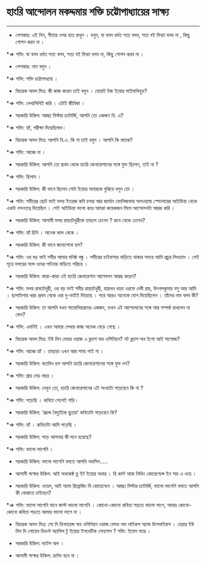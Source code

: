 ﻿# হাংরি আন্দোলন মকদ্দমায় শক্তি চট্টোপাধ্যায়ের সাক্ষ্য
-----------------

* পেশকার: এই নিন, গীতার ওপর হাত রাখুন । বলুন, যা বলব ধর্মত সত্য বলব, সত্য বই মিথ্যা বলব না , কিছু গোপন করব না ।

*=> শক্তি: যা বলব ধর্মত সত্য বলব, সত্য বই মিথ্যা বলব না, কিছু গোপন করব না ।

* পেশকার: নাম বলুন ।

*=> শক্তি: শক্তি চট্টোপাধ্যায় ।

* বিচারক অমল মিত্র: কী কাজ করেন তাই বলুন । হোয়াট ইজ ইয়োর লাইভলিহুড?

*=> শক্তি: লেখালিখিই করি । এটাই জীবিকা ।

* সরকারি উকিল: আচ্ছা মিস্টার চ্যাটার্জি, আপনি তো একজন বি. এ?

*=> শক্তি: হ্যাঁ, পরীক্ষা দিয়েছিলাম।

* বিচারক অমল মিত্র: আপনি বি.এ. কি না তাই বলুন । আপনি কি স্নাতক?

*=> শক্তি: আজ্ঞে না ।

* সরকারি উকিল: আপনি তো প্রথম থেকে হাংরি জেনারেশানের সঙ্গে যুক্ত ছিলেন, তাই না ?

*=> শক্তি: ছিলাম ।

* সরকারি উকিল: কী ভাবে ছিলেন সেটা ইয়োর অনারকে বুঝিয়ে বলুন তো ।

*=> শক্তি: সমীরের ছোট ভাই মলয় ইংরেজ কবি চসার আর জার্মান ফোলিজফার অসওয়াল্ড স্পেংলারের আইডিয়া থেকে একটা নন্দনতত্ব দিয়েছিল । সেই আইডিয়া ফলো করে আমরা কয়েকজন মিলে আন্দোলনটা আরম্ভ করি ।

* সরকারি উকিল: আসামী মলয় রায়চৌধুরীকে তাহলে চেনেন ? কবে থেকে চেনেন?

*=> শক্তি: হ্যাঁ চিনি । অনেক কাল থেকে ।

* সরকারি উকিল: কী ভাবে জানাশোনা হল?

*=> শক্তি: ওর বড় ভাই সমীর আমার ঘনিষ্ঠ বন্ধু । সমীরের চাইবাসার বাড়িতে থাকার সময়ে আমি প্রচুর লিখতাম । সেই সূত্রে মলয়ের সঙ্গে ওদের পাটনার বাড়িতে পরিচয় ।

* সরকারি উকিল: কারা-কারা এই হাংরি জেনারেশান আন্দোলন আরম্ভ করেন?

*=> শক্তি: মলয় রাবচৌধুরী, ওর বড় ভাই সমীর রায়চৌধুরী, হারাধন ধাড়া ওরফে দেবী রায়, উৎপলকুমার বসু আর আমি । ছাপাটাপার খরচ প্রথম থেকে ওরা দু-ভাইই দিয়েছে । পরে আরও অনেকে যোগ দিয়েছিলেন । তাঁদের নাম বলব কী?

* সরকারি উকিল: তা আপনি যখন পায়োনিয়ারদের একজন, তখন এই আন্দোলনের সঙ্গে আর সম্পর্ক রাখলেন না কেন?

*=> শক্তি: এমনিই । এখন আমার লেখার কাজ অনেক বেড়ে গেছে ।

* বিচারক অমল মিত্র: ইউ মিন দেয়ার ওয়াজ এ ক্ল্যাশ অব ওপিনিয়ন? নট ক্ল্যাশ অব ইগো আই সাপোজ?

*=> শক্তি: আজ্ঞে হ্যাঁ । তাছাড়া এখন আর সময় পাই না ।

* সরকারি উকিল: কতদিন হল আপনি হাংরি জেনারেশানের সঙ্গে যুক্ত নন?

*=> শক্তি: প্রায় দেড় বছর ।

* সরকারি উকিল: দেখুন তো, হাংরি জেনারেশানের এই সংখ্যাটা পড়েছেন কি না ?

*=> শক্তি: পড়েছি । কবিতা পেলেই পড়ি।

* সরকারি উকিল: ‘প্রচন্ড বৈদ্যুতিক ছুতার’ কবিতাটা পড়েছেন কি?

*=> শক্তি: হ্যাঁ । কবিতাটা আমি পড়েছি ।

* সরকারি উকিল: পড়ে আপনার কী মনে হয়েছে?

*=> শক্তি: ভালো লাগেনি ।

* সরকারি উকিল: ভালো লাগেনি বলতে আপনি অবসিন…..

* আসামী পক্ষের উকিল: আই অবজেক্ট তু ইট ইয়োর অনার । হি কান্ট আস্ক লিডিং কোয়েশ্চেন্স ইন সাচ এ ওয়ে ।

* সরকারি উকিল: ওয়েল, আই অ্যাম রিফ্রেজিং দি কোয়েশ্চেন । আচ্ছা মিস্টার চ্যাটার্জি, ভালো লাগেনি বলতে আপনি কী বোঝাতে চাইছেন?

*=>  শক্তি: ভালো লাগেনি মানে জাস্ট ভালো লাগেনি । কোনো-কোনো কবিতা পড়তে ভালো লাগে, আবার কোনো-কোনো কবিতা পড়তে আমার ভালো লাগে না ।

* বিচারক অমল মিত্র: সো দি ডিফারেন্স অব ওপিনিয়ন ওয়াজ বেসড অন লাইকস অ্যান্ড ডিসলাইকস । হেয়ার ইউ মিন দি পোয়েম ডিডন্ট অ্যাপিল টু ইয়োর ইসথেটিক সেনসেস ? শক্তি: ইয়েস স্যার ।

* সরকারি উকিল: দ্যাটস অল ।

* আসামী পক্ষের উকিল: ক্রসিং হবে না ।